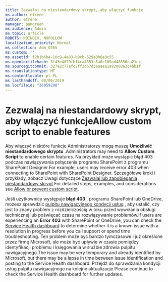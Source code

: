 ```yaml
---
title: Zezwalaj na niestandardowy skrypt, aby włączyć funkcje
ms.author: efrene
author: efrene
manager: pamgreen
ms.audience: Admin
ms.topic: article
ROBOTS: NOINDEX, NOFOLLOW
localization_priority: Normal
ms.collection: Adm_O365
ms.custom: ''
ms.assetid: f2b1b6b4-10c9-4e83-b9cb-529a0b8a3c55
ms.openlocfilehash: 3f43e4879fbf4ca4853c5a6c109ad48856ea21ec
ms.sourcegitcommit: 327a2c77afc2ff3d67d3aaaea1a92068a3c4bb1f
ms.translationtype: MT
ms.contentlocale: pl-PL
ms.lasthandoff: 08/06/2019
ms.locfileid: "36059298"
---
```

# <a name="allow-custom-script-to-enable-features"></a><span data-ttu-id="8460c-102">Zezwalaj na niestandardowy skrypt, aby włączyć funkcje</span><span class="sxs-lookup"><span data-stu-id="8460c-102">Allow custom script to enable features</span></span>

<span data-ttu-id="8460c-103">Aby włączyć niektóre funkcje Administratorzy mogą muszą **Umożliwić niestandardowego skryptu** .</span><span class="sxs-lookup"><span data-stu-id="8460c-103">Administrators may need to **Allow Custom Script** to enable certain features.</span></span> <span data-ttu-id="8460c-104">Na przykład może wystąpić błąd 403 podczas nawiązywania połączenia programu SharePoint z programu SharePoint Designer.</span><span class="sxs-lookup"><span data-stu-id="8460c-104">For example, users may receive error 403 when connecting to SharePoint with SharePoint Designer.</span></span> <span data-ttu-id="8460c-105">Szczegółowe kroki i przykłady, zobacz Uwagi dotyczące [Zezwalaj lub zapobiegania niestandardowy skrypt](https://docs.microsoft.com/sharepoint/allow-or-prevent-custom-script).</span><span class="sxs-lookup"><span data-stu-id="8460c-105">For detailed steps, examples, and considerations see [Allow or prevent custom script](https://docs.microsoft.com/sharepoint/allow-or-prevent-custom-script).</span></span>

<span data-ttu-id="8460c-106">Jeśli użytkownicy występuje **błąd 403** , programu SharePoint lub OneDrive, możesz sprawdzić [pulpitu nawigacyjnego kondycji usług](https://admin.microsoft.com/AdminPortal/Home#/servicehealth) , aby ustalić, czy jest to znany problem z rozdzielczością w toku przed wywołania obsługi technicznej lub poświęcać czasu na rozwiązywanie problemów.</span><span class="sxs-lookup"><span data-stu-id="8460c-106">If users are experiencing an **Error 403** with SharePoint or OneDrive, you can check the [Service Health dashboard](https://admin.microsoft.com/AdminPortal/Home#/servicehealth) to determine whether it is a known issue with a resolution in progress before you call support or spend time troubleshooting.</span></span> <span data-ttu-id="8460c-107">Ten problem może być bardzo tymczasowe i już określone przez firmę Microsoft, ale może być upływie w czasie pomiędzy identyfikacji problemu i księgowania w służbie zdrowia pulpitu nawigacyjnego.</span><span class="sxs-lookup"><span data-stu-id="8460c-107">The issue may be very temporary and already identified by Microsoft, but there may be a lapse in time between issue identification and posting to the Service Health dashboard.</span></span> <span data-ttu-id="8460c-108">Przejdź do sprawdzania kondycji usług pulpitu nawigacyjnego na kolejne aktualizacje.</span><span class="sxs-lookup"><span data-stu-id="8460c-108">Please continue to check the Service Health dashboard for further updates.</span></span>

